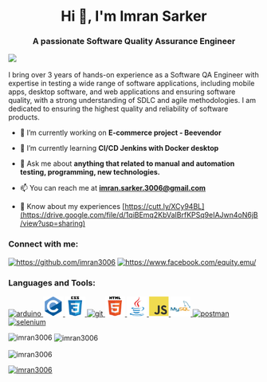 <h1 align="center">Hi 👋, I'm Imran Sarker</h1>
<h3 align="center">A passionate Software Quality Assurance Engineer</h3>

<p align="left"> <a href="https://github.com/ryo-ma/github-profile-trophy"><img src="https://camo.githubusercontent.com/cae12fddd9d6982901d82580bdf321d81fb299141098ca1c2d4891870827bf17/68747470733a2f2f6d69726f2e6d656469756d2e636f6d2f6d61782f313336302f302a37513379765349765f7430696f4a2d5a2e676966" /></a> </p>

I bring over 3 years of hands-on experience as a Software QA Engineer with expertise in testing a wide range
of software applications, including mobile apps, desktop software, and web applications and ensuring
software quality, with a strong understanding of SDLC and agile methodologies. I am dedicated to ensuring
the highest quality and reliability of software products.

- 🔭 I’m currently working on **E-commerce project - Beevendor**

- 🌱 I’m currently learning **CI/CD Jenkins with Docker desktop**

- 💬 Ask me about **anything that related to manual and automation testing, programming, new technologies.**

- 📫 You can reach me at **imran.sarker.3006@gmail.com**

- 📄 Know about my experiences [https://cutt.ly/XCy94BL](https://drive.google.com/file/d/1qiBEmq2KbVaIBrfKPSq9eIAJwn4oN6jB/view?usp=sharing)



<h3 align="left">Connect with me:</h3>
<p align="left">
<a href="https://linkedin.com/in/imran3006" target="blank"><img align="center" src="https://raw.githubusercontent.com/rahuldkjain/github-profile-readme-generator/master/src/images/icons/Social/linked-in-alt.svg" alt="https://github.com/imran3006" height="30" width="40" /></a>
<a href="https://fb.com/https://www.facebook.com/equity.emu/" target="blank"><img align="center" src="https://raw.githubusercontent.com/rahuldkjain/github-profile-readme-generator/master/src/images/icons/Social/facebook.svg" alt="https://www.facebook.com/equity.emu/" height="30" width="40" /></a>
</p>

<h3 align="left">Languages and Tools:</h3>
<p align="left"> <a href="https://www.arduino.cc/" target="_blank" rel="noreferrer"> <img src="https://cdn.worldvectorlogo.com/logos/arduino-1.svg" alt="arduino" width="40" height="40"/> </a> <a href="https://www.cprogramming.com/" target="_blank" rel="noreferrer"> <img src="https://raw.githubusercontent.com/devicons/devicon/master/icons/c/c-original.svg" alt="c" width="40" height="40"/> </a> <a href="https://www.w3schools.com/css/" target="_blank" rel="noreferrer"> <img src="https://raw.githubusercontent.com/devicons/devicon/master/icons/css3/css3-original-wordmark.svg" alt="css3" width="40" height="40"/> </a> <a href="https://git-scm.com/" target="_blank" rel="noreferrer"> <img src="https://www.vectorlogo.zone/logos/git-scm/git-scm-icon.svg" alt="git" width="40" height="40"/> </a> <a href="https://www.w3.org/html/" target="_blank" rel="noreferrer"> <img src="https://raw.githubusercontent.com/devicons/devicon/master/icons/html5/html5-original-wordmark.svg" alt="html5" width="40" height="40"/> </a> <a href="https://www.java.com" target="_blank" rel="noreferrer"> <img src="https://raw.githubusercontent.com/devicons/devicon/master/icons/java/java-original.svg" alt="java" width="40" height="40"/> </a> <a href="https://developer.mozilla.org/en-US/docs/Web/JavaScript" target="_blank" rel="noreferrer"> <img src="https://raw.githubusercontent.com/devicons/devicon/master/icons/javascript/javascript-original.svg" alt="javascript" width="40" height="40"/> </a> <a href="https://www.mysql.com/" target="_blank" rel="noreferrer"> <img src="https://raw.githubusercontent.com/devicons/devicon/master/icons/mysql/mysql-original-wordmark.svg" alt="mysql" width="40" height="40"/> </a> <a href="https://postman.com" target="_blank" rel="noreferrer"> <img src="https://www.vectorlogo.zone/logos/getpostman/getpostman-icon.svg" alt="postman" width="40" height="40"/> </a> <a href="https://www.selenium.dev" target="_blank" rel="noreferrer"> <img src="https://raw.githubusercontent.com/detain/svg-logos/780f25886640cef088af994181646db2f6b1a3f8/svg/selenium-logo.svg" alt="selenium" width="40" height="40"/> </a> </p>

<p><img align="left" src="https://github-readme-stats.vercel.app/api/top-langs?username=imran3006&show_icons=true&locale=en&layout=compact" alt="imran3006" /></p>

<p>&nbsp;<img align="center" src="https://github-readme-stats.vercel.app/api?username=imran3006&show_icons=true&locale=en" alt="imran3006" /></p>

<p><img align="center" src="https://github-readme-streak-stats.herokuapp.com/?user=imran3006&" alt="imran3006" /></p>


<p align="left"> <a href="https://github.com/ryo-ma/github-profile-trophy"><img src="https://github-profile-trophy.vercel.app/?username=imran3006" alt="imran3006" /></a> </p>





